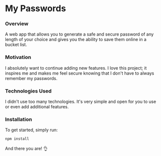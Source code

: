 # My Passwords

### Overview

A web app that allows you to generate a safe and secure password of any length of your choice and gives you the ability to save them online in a bucket list.

### Motivation

I absolutely want to continue adding new features. I love this project; it inspires me and makes me feel secure knowing that I don't have to always remember my passwords.

### Technologies Used

I didn't use too many technologies. It's very simple and open for you to use or even add additional features.

### Installation

To get started, simply run:

```bash
npm install
```

And there you are! 👌